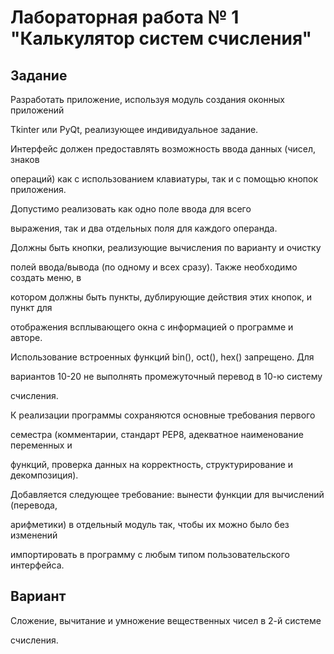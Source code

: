 
# Лабораторная работа № 1 "Калькулятор систем счисления"

## Задание

Разработать приложение, используя модуль создания оконных приложений

Tkinter или PyQt, реализующее индивидуальное задание.

Интерфейс должен предоставлять возможность ввода данных (чисел, знаков 

операций) как с использованием клавиатуры, так и с помощью кнопок приложения.

Допустимо реализовать как одно поле ввода для всего 

выражения, так и два отдельных поля для каждого операнда.

Должны быть кнопки, реализующие вычисления по варианту и очистку

полей ввода/вывода (по одному и всех сразу). Также необходимо создать меню, в 

котором должны быть пункты, дублирующие действия этих кнопок, и пункт для 

отображения всплывающего окна с информацией о программе и авторе.

Использование встроенных функций bin(), oct(), hex() запрещено. Для 

вариантов 10-20 не выполнять промежуточный перевод в 10-ю систему 

счисления.

К реализации программы сохраняются основные требования первого 

семестра (комментарии, стандарт PEP8, адекватное наименование переменных и 

функций, проверка данных на корректность, структурирование и декомпозиция).

Добавляется следующее требование: вынести функции для вычислений (перевода, 

арифметики) в отдельный модуль так, чтобы их можно было без изменений 

импортировать в программу с любым типом пользовательского интерфейса.

## Вариант

Сложение, вычитание и умножение вещественных чисел в 2-й системе 

счисления.
